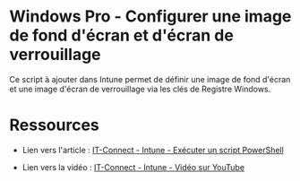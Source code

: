 # Windows Pro - Configurer une image de fond d'écran et d'écran de verrouillage

Ce script à ajouter dans Intune permet de définir une image de fond d'écran et une image d'écran de verrouillage via les clés de Registre Windows.

# Ressources

- Lien vers l'article : [IT-Connect - Intune - Exécuter un script PowerShell](https://www.it-connect.fr/intune-comment-executer-un-script-powershell-windows/)

- Lien vers la vidéo :  [IT-Connect - Intune - Vidéo sur YouTube](https://www.youtube.com/watch?v=2_0Nntw8U84)